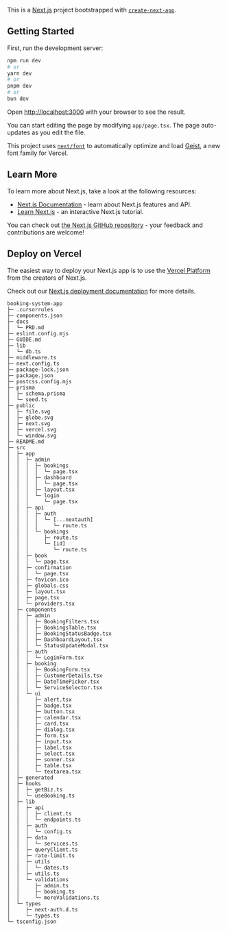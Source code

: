 This is a [Next.js](https://nextjs.org) project bootstrapped with [`create-next-app`](https://nextjs.org/docs/app/api-reference/cli/create-next-app).

## Getting Started

First, run the development server:

```bash
npm run dev
# or
yarn dev
# or
pnpm dev
# or
bun dev
```

Open [http://localhost:3000](http://localhost:3000) with your browser to see the result.

You can start editing the page by modifying `app/page.tsx`. The page auto-updates as you edit the file.

This project uses [`next/font`](https://nextjs.org/docs/app/building-your-application/optimizing/fonts) to automatically optimize and load [Geist](https://vercel.com/font), a new font family for Vercel.

## Learn More

To learn more about Next.js, take a look at the following resources:

- [Next.js Documentation](https://nextjs.org/docs) - learn about Next.js features and API.
- [Learn Next.js](https://nextjs.org/learn) - an interactive Next.js tutorial.

You can check out [the Next.js GitHub repository](https://github.com/vercel/next.js) - your feedback and contributions are welcome!

## Deploy on Vercel

The easiest way to deploy your Next.js app is to use the [Vercel Platform](https://vercel.com/new?utm_medium=default-template&filter=next.js&utm_source=create-next-app&utm_campaign=create-next-app-readme) from the creators of Next.js.

Check out our [Next.js deployment documentation](https://nextjs.org/docs/app/building-your-application/deploying) for more details.

```
booking-system-app
├─ .cursorrules
├─ components.json
├─ docs
│  └─ PRD.md
├─ eslint.config.mjs
├─ GUIDE.md
├─ lib
│  └─ db.ts
├─ middleware.ts
├─ next.config.ts
├─ package-lock.json
├─ package.json
├─ postcss.config.mjs
├─ prisma
│  ├─ schema.prisma
│  └─ seed.ts
├─ public
│  ├─ file.svg
│  ├─ globe.svg
│  ├─ next.svg
│  ├─ vercel.svg
│  └─ window.svg
├─ README.md
├─ src
│  ├─ app
│  │  ├─ admin
│  │  │  ├─ bookings
│  │  │  │  └─ page.tsx
│  │  │  ├─ dashboard
│  │  │  │  └─ page.tsx
│  │  │  ├─ layout.tsx
│  │  │  └─ login
│  │  │     └─ page.tsx
│  │  ├─ api
│  │  │  ├─ auth
│  │  │  │  └─ [...nextauth]
│  │  │  │     └─ route.ts
│  │  │  └─ bookings
│  │  │     ├─ route.ts
│  │  │     └─ [id]
│  │  │        └─ route.ts
│  │  ├─ book
│  │  │  └─ page.tsx
│  │  ├─ confirmation
│  │  │  └─ page.tsx
│  │  ├─ favicon.ico
│  │  ├─ globals.css
│  │  ├─ layout.tsx
│  │  ├─ page.tsx
│  │  └─ providers.tsx
│  ├─ components
│  │  ├─ admin
│  │  │  ├─ BookingFilters.tsx
│  │  │  ├─ BookingsTable.tsx
│  │  │  ├─ BookingStatusBadge.tsx
│  │  │  ├─ DashboardLayout.tsx
│  │  │  └─ StatusUpdateModal.tsx
│  │  ├─ auth
│  │  │  └─ LoginForm.tsx
│  │  ├─ booking
│  │  │  ├─ BookingForm.tsx
│  │  │  ├─ CustomerDetails.tsx
│  │  │  ├─ DateTimePicker.tsx
│  │  │  └─ ServiceSelector.tsx
│  │  └─ ui
│  │     ├─ alert.tsx
│  │     ├─ badge.tsx
│  │     ├─ button.tsx
│  │     ├─ calendar.tsx
│  │     ├─ card.tsx
│  │     ├─ dialog.tsx
│  │     ├─ form.tsx
│  │     ├─ input.tsx
│  │     ├─ label.tsx
│  │     ├─ select.tsx
│  │     ├─ sonner.tsx
│  │     ├─ table.tsx
│  │     └─ textarea.tsx
│  ├─ generated
│  ├─ hooks
│  │  ├─ getBiz.ts
│  │  └─ useBooking.ts
│  ├─ lib
│  │  ├─ api
│  │  │  ├─ client.ts
│  │  │  └─ endpoints.ts
│  │  ├─ auth
│  │  │  └─ config.ts
│  │  ├─ data
│  │  │  └─ services.ts
│  │  ├─ queryClient.ts
│  │  ├─ rate-limit.ts
│  │  ├─ utils
│  │  │  └─ dates.ts
│  │  ├─ utils.ts
│  │  └─ validations
│  │     ├─ admin.ts
│  │     ├─ booking.ts
│  │     └─ moreValidations.ts
│  └─ types
│     ├─ next-auth.d.ts
│     └─ types.ts
└─ tsconfig.json

```